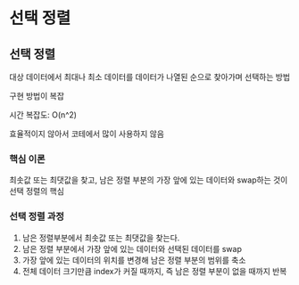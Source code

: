 # 선택 정렬



## 선택 정렬

대상 데이터에서 최대나 최소 데이터를 데이터가 나열된 순으로 찾아가며 선택하는 방법

구현 방법이 복잡

시간 복잡도: O(n^2)

효율적이지 않아서 코테에서 많이 사용하지 않음



 ### 핵심 이론

최솟값 또는 최댓값을 찾고, 남은 정렬 부분의 가장 앞에 있는 데이터와 swap하는 것이 선택 정렬의 핵심



### 선택 정렬 과정

1. 남은 정렬부분에서 최솟값 또는 최댓값을 찾는다.
2. 남은 정렬 부분에서 가장 앞에 있는 데이터와 선택된 데이터를 swap
3. 가장 앞에 있는 데이터의 위치를 변경해 남은 정렬 부분의 범위를 축소
4. 전체 데이터 크기만큼 index가 커질 때까지, 즉 남은 정렬 부분이 없을 때까지 반복



